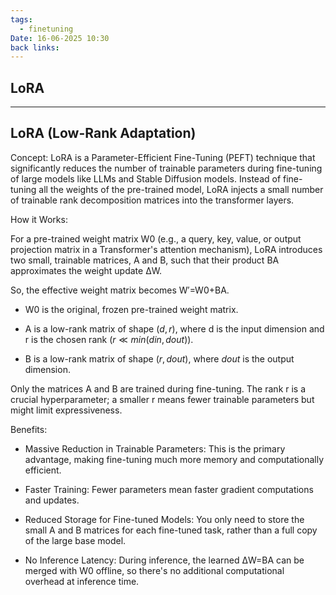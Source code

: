 ```yaml
---
tags:
  - finetuning
Date: 16-06-2025 10:30
back links:
---
```


## LoRA

---
## LoRA (Low-Rank Adaptation)

Concept: LoRA is a Parameter-Efficient Fine-Tuning (PEFT) technique that significantly reduces the number of trainable parameters during fine-tuning of large models like LLMs and Stable Diffusion models. Instead of fine-tuning all the weights of the pre-trained model, LoRA injects a small number of trainable rank decomposition matrices into the transformer layers.

How it Works:

For a pre-trained weight matrix W0​ (e.g., a query, key, value, or output projection matrix in a Transformer's attention mechanism), LoRA introduces two small, trainable matrices, A and B, such that their product BA approximates the weight update ΔW.

So, the effective weight matrix becomes W′=W0​+BA.

- W0​ is the original, frozen pre-trained weight matrix.
    
- A is a low-rank matrix of shape $(d,r)$, where d is the input dimension and r is the chosen rank $(r≪min(din​,dout​))$.
    
- B is a low-rank matrix of shape $(r,dout​)$, where $dout​$ is the output dimension.
    

Only the matrices A and B are trained during fine-tuning. The rank r is a crucial hyperparameter; a smaller r means fewer trainable parameters but might limit expressiveness.

Benefits:

- Massive Reduction in Trainable Parameters: This is the primary advantage, making fine-tuning much more memory and computationally efficient.
    
- Faster Training: Fewer parameters mean faster gradient computations and updates.
    
- Reduced Storage for Fine-tuned Models: You only need to store the small A and B matrices for each fine-tuned task, rather than a full copy of the large base model.
    
- No Inference Latency: During inference, the learned ΔW=BA can be merged with W0​ offline, so there's no additional computational overhead at inference time.
    



